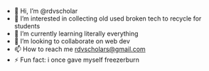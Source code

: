 - 👋 Hi, I’m @rdvscholar
- 👀 I’m interested in collecting old used broken tech to recycle for students
- 🌱 I’m currently learning literally everything
- 💞️ I’m looking to collaborate on web dev
- 📫 How to reach me rdvscholars@gmail.com
- ⚡ Fun fact: i once gave myself freezerburn

<!---
rdvscholar/rdvscholar is a ✨ special ✨ repository because its `README.md` (this file) appears on your GitHub profile.
You can click the Preview link to take a look at your changes.
--->
